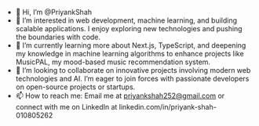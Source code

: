 - 👋 Hi, I’m @PriyankShah
- 👀 I’m interested in web development, machine learning, and building scalable applications. I enjoy exploring new technologies and pushing the boundaries with code.
- 🌱 I’m currently learning more about Next.js, TypeScript, and deepening my knowledge in machine learning algorithms to enhance projects like MusicPAL, my mood-based music recommendation system.
- 💞️ I’m looking to collaborate on innovative projects involving modern web technologies and AI. I’m eager to join forces with passionate developers on open-source projects or startups.
- 📫 How to reach me: Email me at priyankshah252@gmail.com or connect with me on LinkedIn at linkedin.com/in/priyank-shah-010805262

<!---
PriyankShah/PriyankShah is a ✨ special ✨ repository because its `README.md` (this file) appears on your GitHub profile.
You can click the Preview link to take a look at your changes.
--->
